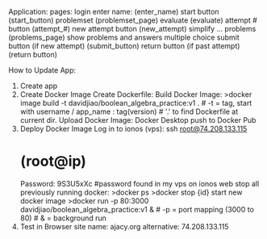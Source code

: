 Application:
    pages:
        login
            enter name: (enter_name)
            start button (start_button)
        problemset (problemset_page)
            evaluate (evaluate)
                attempt # button (attempt_#)
                new attempt button (new_attempt)
            simplify
            ...
        problems (problems_page)
            show problems and answers
                multiple choice
            submit button (if new attempt) (submit_button)
            return button (if past attempt) (return button)




How to Update App:

1. Create app
2. Create Docker Image
    Create Dockerfile: 
    Build Docker Image: 
        >docker image build -t davidjiao/boolean_algebra_practice:v1 .
        # -t = tag, start with username / app_name : tag(version)
        # '.' to find Dockerfile at current dir.
    Upload Docker Image: Docker Desktop push to Docker Pub
3. Deploy Docker Image
    Log in to ionos (vps): ssh root@74.208.133.115
    # (root@ip)
    Password: 9S3U5xXc
    #password found in my vps on ionos web
    stop all previously running docker:
        >docker ps
        >docker stop {id}
    start new docker image
        >docker run -p 80:3000 davidjiao/boolean_algebra_practice:v1 &
        # -p = port mapping (3000 to 80)
        # & = background run
4. Test in Browser
    site name: ajacy.org
    alternative: 74.208.133.115